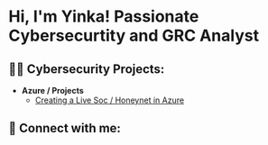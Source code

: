 <h1>Hi, I'm Yinka! Passionate Cybersecurtity and GRC Analyst</h1>

<h2>👨‍💻 Cybersecurity Projects:</h2>

- <b>Azure / Projects</b>
  - [Creating a Live Soc / Honeynet in Azure](https://github.com/olawills6/Azure-Soc)

<h2> 🤳 Connect with me:</h2>

[linkedin]: (https://www.linkedin.com/in/yinka-w-9393b260/)

<!--
**olawills6/olawills6** is a ✨ _special_ ✨ repository because its `README.md` (this file) appears on your GitHub profile.
